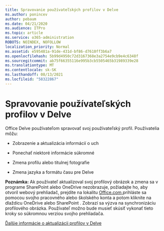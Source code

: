 ```yaml
---
title: Spravovanie používateľských profilov v Delve
ms.author: ponincev
author: pebaum
ms.date: 04/21/2020
ms.audience: ITPro
ms.topic: article
ms.service: o365-administration
ROBOTS: NOINDEX, NOFOLLOW
localization_priority: Normal
ms.assetid: e595481a-91de-431d-bf86-d7610ff3b6a7
ms.openlocfilehash: 5b99d4950c72d3167368e3a2754e9cb9e4c6348f
ms.sourcegitcommit: ab75f66355116e995b3cb5505465b31989339e28
ms.translationtype: MT
ms.contentlocale: sk-SK
ms.lasthandoff: 08/13/2021
ms.locfileid: "58322867"
---
```

# <a name="manage-user-profiles-in-delve"></a>Spravovanie používateľských profilov v Delve

Office Delve používateľom spravovať svoj používateľský profil. Používatelia môžu:
  
- Zobrazenie a aktualizácia informácií o uch
    
- Ponechať niektoré informácie súkromné
    
- Zmena profilu alebo titulnej fotografie
    
- Zmena jazyka a formátu času pre Delve
    
**Poznámka:** Ak používateľ aktualizoval svoj profilový obrázok a zmena sa v programe SharePoint alebo OneDrive nezobrazuje, požiadajte ho, aby otvoril webový prehliadač, prejdite na lokalitu [Office.com,](https://www.office.com)prihláste sa pomocou svojho pracovného alebo školského konta a potom kliknite na dlaždicu OneDrive alebo SharePoint . Zobrazí sa výzva na synchronizáciu profilového obrázka. Používateľ možno bude musieť skúsiť vykonať tieto kroky so súkromnou verziou svojho prehliadača. 
  
[Ďalšie informácie o aktualizácii profilov v Delve](https://go.microsoft.com/fwlink/?linkid=735070)
  

